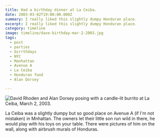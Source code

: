 ```yaml
---
title: Had a birthday dinner at La Ceiba.
date: 2003-03-02T19:00:00.000Z
summary: I really liked this slightly dumpy Honduran place.
excerpt: I really liked this slightly dumpy Honduran place.
category: timeline
image: timeline/dave-birthday-mar-2-2003.jpg
tags:
  - post
  - parties
  - birrthdays
  - NYC
  - Manhattan
  - Avenue A
  - La Ceiba
  - Honduran food
  - Alan Dorsey

---
```


![David Rhoden and Alan Dorsey posing with a candle-lit burrito at La Ceiba, March 2, 2003.](/static/img/timeline/dave-birthday-mar-2-2003.jpg )

La Ceiba was a slightly dumpy but so good place on Avenue A (if I'm not mistaken) in Mnhattan. The owners let their little son run wild in there, he would play with his toys on your table. There were pictures of him on the wall, along with airbrush murals of Honduras.